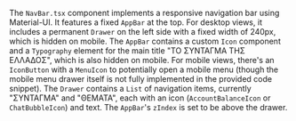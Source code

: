 The `NavBar.tsx` component implements a responsive navigation bar using Material-UI. It features a fixed `AppBar` at the top. For desktop views, it includes a permanent `Drawer` on the left side with a fixed width of 240px, which is hidden on mobile. The `AppBar` contains a custom `Icon` component and a `Typography` element for the main title "ΤΟ ΣΥΝΤΑΓΜΑ ΤΗΣ ΕΛΛΑΔΟΣ", which is also hidden on mobile. For mobile views, there's an `IconButton` with a `MenuIcon` to potentially open a mobile menu (though the mobile menu drawer itself is not fully implemented in the provided code snippet). The `Drawer` contains a `List` of navigation items, currently "ΣΥΝΤΑΓΜΑ" and "ΘΕΜΑΤΑ", each with an icon (`AccountBalanceIcon` or `ChatBubbleIcon`) and text. The `AppBar`'s `zIndex` is set to be above the drawer.